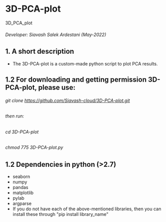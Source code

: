 # 3D-PCA-plot
3D_PCA_plot
###### Developer: Siavash Salek Ardestani (May-2022)
## 1. A short description
* The 3D-PCA-plot is a custom-made python script to plot PCA results.
## 1.2 For downloading and getting permission 3D-PCA-plot, please use:
###### git clone https://github.com/Siavash-cloud/3D-PCA-plot.git
###### then run:
###### cd 3D-PCA-plot
###### chmod 775 3D-PCA-plot.py
## 1.2 Dependencies in python (>2.7)
* seaborn
* numpy
* pandas
* matplotlib
* pylab
* argparse
* If you do not have each of the above-mentioned libraries, then you can install these through "pip install library_name"

